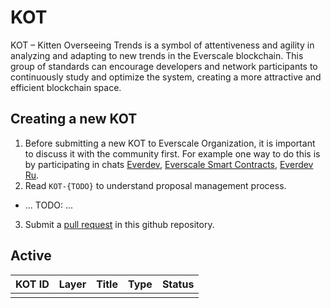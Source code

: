 # KOT

KOT – Kitten Overseeing Trends is a symbol of attentiveness and agility in analyzing and adapting to new trends in the Everscale blockchain. This group of standards can encourage developers and network participants to continuously study and optimize the system, creating a more attractive and efficient blockchain space.

## Creating a new KOT

1. Before submitting a new KOT to Everscale Organization, it is important to discuss it with the community first. For example one way to do this is by participating in chats [Everdev](https://t.me/everdev), [Everscale Smart Contracts](https://t.me/EverscaleSmartContracts), [Everdev Ru](https://t.me/everdevru).
2. Read `KOT-{TODO}` to understand proposal management process.

- ... TODO: ...

3. Submit a [pull request](https://github.com/everscale-org/KOT/pulls) in this github repository.

## Active

| KOT ID | Layer | Title | Type | Status |
| ------ | ----- | ----- | ---- | ------ |
|        |       |       |      |        |

